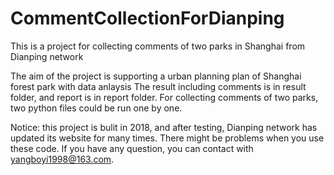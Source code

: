 # CommentCollectionForDianping
This is a project for collecting comments of two parks in Shanghai from Dianping network

The aim of the project is supporting a urban planning plan of Shanghai forest park with data anlaysis
The result including comments is in result folder, and report is in report folder.
For collecting comments of two parks, two python files could be run one by one.

Notice: this project is bulit in 2018, and after testing, Dianping network has updated its website for many times. There might be problems when you use these code. If you have any question, you can contact with yangboyi1998@163.com.
